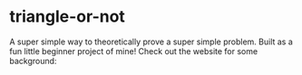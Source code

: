 # triangle-or-not
A super simple way to theoretically prove a super simple problem. Built as a fun little beginner project of mine! Check out the website for some background:

